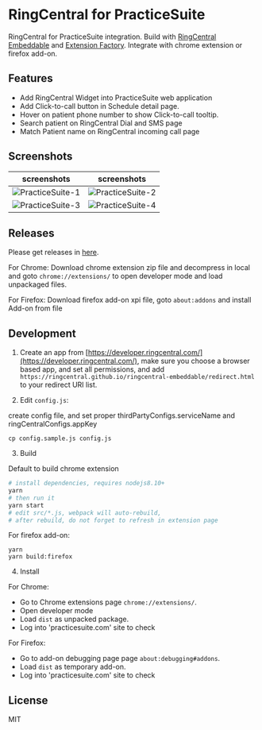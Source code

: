 
# RingCentral for PracticeSuite

RingCentral for PracticeSuite integration. Build with [RingCentral Embeddable](https://github.com/ringcentral/ringcentral-embeddable) and [Extension Factory](https://github.com/ringcentral/ringcentral-embeddable-extension-factory). Integrate with chrome extension or firefox add-on.

## Features

- Add RingCentral Widget into PracticeSuite web application
- Add Click-to-call button in Schedule detail page.
- Hover on patient phone number to show Click-to-call tooltip.
- Search patient on RingCentral Dial and SMS page
- Match Patient name on RingCentral incoming call page

## Screenshots

| screenshots            |  screenshots |
:-------------------------:|:-------------------------:
![PracticeSuite-1](https://user-images.githubusercontent.com/7036536/52160957-28849300-26f9-11e9-99e1-59292e71b892.png) | ![PracticeSuite-2](https://user-images.githubusercontent.com/7036536/52160970-55d14100-26f9-11e9-8b21-a582ca69243e.png)
![PracticeSuite-3](https://user-images.githubusercontent.com/7036536/51964049-499e7700-24a0-11e9-9439-471473df8e40.png) | ![PracticeSuite-4](https://user-images.githubusercontent.com/7036536/51964837-b581df00-24a2-11e9-91e0-94ee60a9d153.png)


## Releases

Please get releases in [here](https://github.com/embbnux/ringcentral-for-practicesuite/releases).

For Chrome: Download chrome extension zip file and decompress in local and goto `chrome://extensions/` to open developer mode and load unpackaged files.

For Firefox: Download firefox add-on xpi file, goto `about:addons` and install Add-on from file

## Development

1. Create an app from [https://developer.ringcentral.com/](https://developer.ringcentral.com/), make sure you choose a browser based app, and set all permissions, and add `https://ringcentral.github.io/ringcentral-embeddable/redirect.html` to your redirect URI list.

2. Edit `config.js`:

create config file, and set proper thirdPartyConfigs.serviceName and ringCentralConfigs.appKey

```
cp config.sample.js config.js
```

3. Build

Default to build chrome extension

```bash
# install dependencies, requires nodejs8.10+
yarn
# then run it
yarn start
# edit src/*.js, webpack will auto-rebuild,
# after rebuild, do not forget to refresh in extension page
```

For firefox add-on:

```
yarn
yarn build:firefox
```

4. Install

For Chrome:

- Go to Chrome extensions page `chrome://extensions/`.
- Open developer mode
- Load `dist` as unpacked package.
-  Log into 'practicesuite.com' site to check

For Firefox:

- Go to add-on debugging page page `about:debugging#addons`.
- Load `dist` as temporary add-on.
- Log into 'practicesuite.com' site to check

## License

MIT
